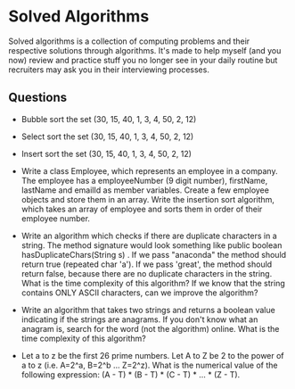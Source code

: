# Solved Algorithms 

Solved algorithms is a collection of computing problems and their respective solutions through algorithms. It's made
to help myself (and you now) review and practice stuff you no longer see in your daily routine but recruiters
 may ask you in their interviewing processes. 

## Questions

* Bubble sort the set (30, 15, 40, 1, 3, 4, 50, 2, 12) 

* Select sort the set (30, 15, 40, 1, 3, 4, 50, 2, 12)

* Insert sort the set (30, 15, 40, 1, 3, 4, 50, 2, 12)

* Write a class Employee, which represents an employee in a company. The employee has a employeeNumber (9 digit number), firstName, lastName and emailId as member variables. Create a few employee objects and store them in an array. Write the insertion sort algorithm, which takes an array of employee and sorts them in order of their employee number.

* Write an algorithm which checks if there are duplicate characters in a string. The method signature would look something like public boolean hasDuplicateChars(String s) . If we pass "anaconda" the method should return true (repeated char 'a'). If we pass 'great', the method should return false, because there are no duplicate characters in the string. What is the time complexity of this algorithm? If we know that the string contains ONLY ASCII characters, can we improve the algorithm?

* Write an algorithm that takes two strings and returns a boolean value indicating if the strings are anagrams. If you don't know what an anagram is, search for the word (not the algorithm) online. What is the time complexity of this algorithm?

* Let a to z be the first 26 prime numbers. Let A to Z be 2 to the power of a to z (i.e. A=2^a, B=2^b ... Z=2^z). What is the numerical value of the following expression: (A - T) * (B - T) * (C - T) * ... * (Z - T).


